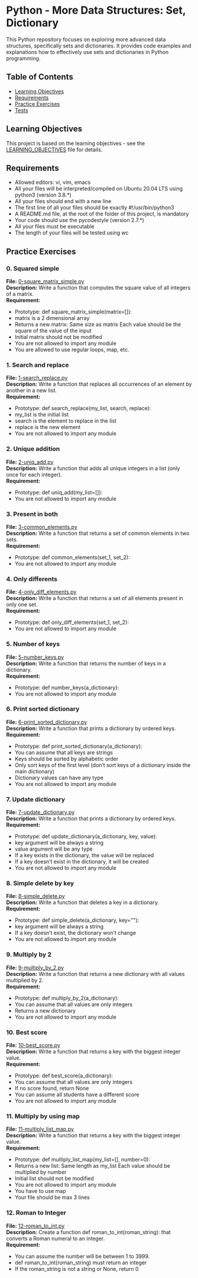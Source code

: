 # Python - More Data Structures: Set, Dictionary

This Python repository focuses on exploring more advanced data structures, specifically sets and dictionaries. It provides code examples and explanations how to effectively use sets and dictionaries in Python programming. 

## Table of Contents
- [Learning Objectives](#learning-objectives)
- [Requirements](#requirements)
- [Practice Exercises](#practice-exercises)
- [Tests](#tests)
## Learning Objectives

This project is based on the learning objectives - see the [LEARNING_OBJECTIVES](https://github.com/Goaty-yagi/holbertonschool-higher_level_programming/blob/main/python-more_data_structures/LEANING_OBJECTIVES.md) file for details.

## Requirements
- Allowed editors: vi, vim, emacs
- All your files will be interpreted/compiled on Ubuntu 20.04 LTS using python3 (version 3.8.*)
- All your files should end with a new line
- The first line of all your files should be exactly #!/usr/bin/python3
- A README.md file, at the root of the folder of this project, is mandatory
- Your code should use the pycodestyle (version 2.7.*)
- All your files must be executable
- The length of your files will be tested using wc

## Practice Exercises

### 0. Squared simple

**File:** [0-square_matrix_simple.py](https://github.com/Goaty-yagi/holbertonschool-higher_level_programming/blob/main/python-more_data_structures/0-square_matrix_simple.py)<br>
**Description:** Write a function that computes the square value of all integers of a matrix.<br>
**Requirement:** <br>
- Prototype: def square_matrix_simple(matrix=[]):
- matrix is a 2 dimensional array
- Returns a new matrix:
Same size as matrix
Each value should be the square of the value of the input
- Initial matrix should not be modified
- You are not allowed to import any module
- You are allowed to use regular loops, map, etc.


### 1. Search and replace

**File:** [1-search_replace.py](https://github.com/Goaty-yagi/holbertonschool-higher_level_programming/blob/main/python-more_data_structures/1-search_replace.py)<br>
**Description:** Write a function that replaces all occurrences of an element by another in a new list.<br>
**Requirement:** <br>
- Prototype: def search_replace(my_list, search, replace):
- my_list is the initial list
- search is the element to replace in the list
- replace is the new element
- You are not allowed to import any module

### 2. Unique addition

**File:** [2-uniq_add.py](https://github.com/Goaty-yagi/holbertonschool-higher_level_programming/blob/main/python-more_data_structures/2-uniq_add.py)<br>
**Description:** Write a function that adds all unique integers in a list (only once for each integer).<br>
**Requirement:** <br>
- Prototype: def uniq_add(my_list=[]):
- You are not allowed to import any module

### 3. Present in both

**File:** [3-common_elements.py](https://github.com/Goaty-yagi/holbertonschool-higher_level_programming/blob/main/python-more_data_structures/3-common_elements.py)<br>
**Description:** Write a function that returns a set of common elements in two sets.<br>
**Requirement:** <br>
- Prototype: def common_elements(set_1, set_2):
- You are not allowed to import any module


### 4. Only differents

**File:** [4-only_diff_elements.py](https://github.com/Goaty-yagi/holbertonschool-higher_level_programming/blob/main/python-more_data_structures/4-only_diff_elements.py)<br>
**Description:** Write a function that returns a set of all elements present in only one set.<br>
**Requirement:** <br>
- Prototype: def only_diff_elements(set_1, set_2):
- You are not allowed to import any module


### 5. Number of keys

**File:** [5-number_keys.py](https://github.com/Goaty-yagi/holbertonschool-higher_level_programming/blob/main/python-more_data_structures/5-number_keys.py)<br>
**Description:** Write a function that returns the number of keys in a dictionary.<br>
**Requirement:** <br>
- Prototype: def number_keys(a_dictionary):
- You are not allowed to import any module


### 6. Print sorted dictionary

**File:** [6-print_sorted_dictionary.py](https://github.com/Goaty-yagi/holbertonschool-higher_level_programming/blob/main/python-more_data_structures/6-print_sorted_dictionary.py)<br>
**Description:** Write a function that prints a dictionary by ordered keys.<br>
**Requirement:** <br>
- Prototype: def print_sorted_dictionary(a_dictionary):
- You can assume that all keys are strings
- Keys should be sorted by alphabetic order
- Only sort keys of the first level (don’t sort keys of a dictionary inside the main dictionary)
- Dictionary values can have any type
- You are not allowed to import any module


### 7. Update dictionary

**File:** [7-update_dictionary.py](https://github.com/Goaty-yagi/holbertonschool-higher_level_programming/blob/main/python-more_data_structures/7-update_dictionary.py)<br>
**Description:** Write a function that prints a dictionary by ordered keys.<br>
**Requirement:** <br>
- Prototype: def update_dictionary(a_dictionary, key, value):
- key argument will be always a string
- value argument will be any type
- If a key exists in the dictionary, the value will be replaced
- If a key doesn’t exist in the dictionary, it will be created
- You are not allowed to import any module


### 8. Simple delete by key

**File:** [8-simple_delete.py](https://github.com/Goaty-yagi/holbertonschool-higher_level_programming/blob/main/python-more_data_structures/8-simple_delete.py)<br>
**Description:** Write a function that deletes a key in a dictionary.<br>
**Requirement:** <br>
- Prototype: def simple_delete(a_dictionary, key=""):
- key argument will be always a string
- If a key doesn’t exist, the dictionary won’t change
- You are not allowed to import any module


### 9. Multiply by 2

**File:** [9-multiply_by_2.py](https://github.com/Goaty-yagi/holbertonschool-higher_level_programming/blob/main/python-more_data_structures/9-multiply_by_2.py)<br>
**Description:** Write a function that returns a new dictionary with all values multiplied by 2.<br>
**Requirement:** <br>
- Prototype: def multiply_by_2(a_dictionary):
- You can assume that all values are only integers
- Returns a new dictionary
- You are not allowed to import any module


### 10. Best score

**File:** [10-best_score.py](https://github.com/Goaty-yagi/holbertonschool-higher_level_programming/blob/main/python-more_data_structures/10-best_score.py)<br>
**Description:** Write a function that returns a key with the biggest integer value.<br>
**Requirement:** <br>
- Prototype: def best_score(a_dictionary):
- You can assume that all values are only integers
- If no score found, return None
- You can assume all students have a different score
- You are not allowed to import any module


### 11. Multiply by using map

**File:** [11-multiply_list_map.py](https://github.com/Goaty-yagi/holbertonschool-higher_level_programming/blob/main/python-more_data_structures/11-multiply_list_map.py)<br>
**Description:** Write a function that returns a key with the biggest integer value.<br>
**Requirement:** <br>
- Prototype: def multiply_list_map(my_list=[], number=0):
- Returns a new list:
Same length as my_list
Each value should be multiplied by number
- Initial list should not be modified
- You are not allowed to import any module
- You have to use map
- Your file should be max 3 lines

### 12. Roman to Integer

**File:** [12-roman_to_int.py](https://github.com/Goaty-yagi/holbertonschool-higher_level_programming/blob/main/python-more_data_structures/12-roman_to_int.py)<br>
**Description:** Create a function def roman_to_int(roman_string): that converts a Roman numeral to an integer.<br>
**Requirement:** <br>
- You can assume the number will be between 1 to 3999.
- def roman_to_int(roman_string) must return an integer
- If the roman_string is not a string or None, return 0
